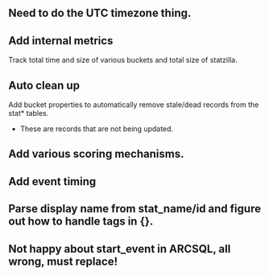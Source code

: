 ## Need to do the UTC timezone thing.

## Add internal metrics

Track total time and size of various buckets and total size of statzilla.

## Auto clean up

Add bucket properties to automatically remove stale/dead records from the stat* tables.
- These are records that are not being updated.

## Add various scoring mechanisms.

## Add event timing

## Parse display name from stat_name/id and figure out how to handle tags in {}.

## Not happy about start_event in ARCSQL, all wrong, must replace!



